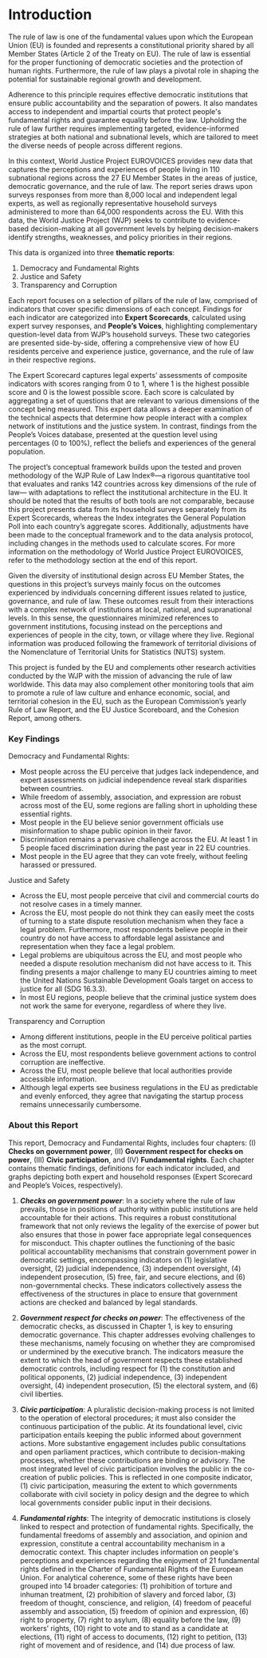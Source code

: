 # Introduction

The rule of law is one of the fundamental values upon which the European Union (EU) is founded and represents a constitutional priority shared by all Member States (Article 2 of the Treaty on EU). The rule of law is essential for the proper functioning of democratic societies and the protection of human rights. Furthermore, the rule of law plays a pivotal role in shaping the potential for sustainable regional growth and development.

Adherence to this principle requires effective democratic institutions that ensure public accountability and the separation of powers. It also mandates access to independent and impartial courts that protect people's fundamental rights and guarantee equality before the law. Upholding the rule of law further requires implementing targeted, evidence-informed strategies at both national and subnational levels, which are tailored to meet the diverse needs of people across different regions.

In this context, World Justice Project EUROVOICES provides new data that captures the perceptions and experiences of people living in 110 subnational regions across the 27 EU Member States in the areas of justice, democratic governance, and the rule of law. The report series draws upon surveys responses from more than 8,000 local and independent legal experts, as well as regionally representative household surveys administered to more than 64,000 respondents across the EU. With this data, the World Justice Project (WJP) seeks to contribute to evidence-based decision-making at all government levels by helping decision-makers identify strengths, weaknesses, and policy priorities in their regions.

This data is organized into three **thematic reports**: 

1. Democracy and Fundamental Rights
2. Justice and Safety
3. Transparency and Corruption
  
Each report focuses on a selection of pillars of the rule of law, comprised of indicators that cover specific dimensions of each concept. Findings for each indicator are categorized into **Expert Scorecards**, calculated using expert survey responses, and **People’s Voices**, highlighting complementary question-level data from WJP’s household surveys. These two categories are presented side-by-side, offering a comprehensive view of how EU residents perceive and experience justice, governance, and the rule of law in their respective regions.  

The Expert Scorecard captures legal experts’ assessments of composite indicators with scores ranging from 0 to 1, where 1 is the highest possible score and 0 is the lowest possible score. Each score is calculated by aggregating a set of questions that are relevant to various dimensions of the concept being measured. This expert data allows a deeper examination of the technical aspects that determine how people interact with a complex network of institutions and the justice system. In contrast, findings from the People’s Voices database, presented at the question level using percentages (0 to 100%), reflect the beliefs and experiences of the general population.  
  
The project’s conceptual framework builds upon the tested and proven methodology of the WJP Rule of Law Index®—a rigorous quantitative tool that evaluates and ranks 142 countries across key dimensions of the rule of law— with adaptations to reflect the institutional architecture in the EU. It should be noted that the results of both tools are not comparable, because this project presents data from its household surveys separately from its Expert Scorecards, whereas the Index integrates the General Population Poll into each country’s aggregate scores. Additionally, adjustments have been made to the conceptual framework and to the data analysis protocol, including changes in the methods used to calculate scores. For more information on the methodology of World Justice Project EUROVOICES, refer to the methodology section at the end of this report. 

Given the diversity of institutional design across EU Member States, the questions in this project’s surveys mainly focus on the outcomes experienced by individuals concerning different issues related to justice, governance, and rule of law. These outcomes result from their interactions with a complex network of institutions at local, national, and supranational levels. In this sense, the questionnaires minimized references to government institutions, focusing instead on the perceptions and experiences of people in the city, town, or village where they live. Regional information was produced following the framework of territorial divisions of the Nomenclature of Territorial Units for Statistics (NUTS) system.

This project is funded by the EU and complements other research activities conducted by the WJP with the mission of advancing the rule of law worldwide. This data may also complement other monitoring tools that aim to promote a rule of law culture and enhance economic, social, and territorial cohesion in the EU, such as the European Commission’s yearly Rule of Law Report, and the EU Justice Scoreboard, and the Cohesion Report, among others.

### Key Findings

Democracy and Fundamental Rights:
- Most people across the EU perceive that judges lack independence, and expert assessments on judicial independence reveal stark disparities between countries.
- While freedom of assembly, association, and expression are robust across most of the EU, some regions are falling short in upholding these essential rights.
- Most people in the EU believe senior government officials use misinformation to shape public opinion in their favor.
- Discrimination remains a pervasive challenge across the EU. At least 1 in 5 people faced discrimination during the past year in 22 EU countries.
- Most people in the EU agree that they can vote freely, without feeling harassed or pressured.

Justice and Safety
- Across the EU, most people perceive that civil and commercial courts do not resolve cases in a timely manner.
- Across the EU, most people do not think they can easily meet the costs of turning to a state dispute resolution mechanism when they face a legal problem. Furthermore, most respondents believe people in their country do not have access to affordable legal assistance and representation when they face a legal problem.
- Legal problems are ubiquitous across the EU, and most people who needed a dispute resolution mechanism did not have access to it. This finding presents a major challenge to many EU countries aiming to meet the United Nations Sustainable Development Goals target on access to justice for all (SDG 16.3.3).
- In most EU regions, people believe that the criminal justice system does not work the same for everyone, regardless of where they live.

Transparency and Corruption
- Among different institutions, people in the EU perceive political parties as the most corrupt.
- Across the EU, most respondents believe government actions to control corruption are ineffective.
- Across the EU, most people believe that local authorities provide accessible information.
- Although legal experts see business regulations in the EU as predictable and evenly enforced, they agree that navigating the startup process remains unnecessarily cumbersome.

### About this Report

This report, Democracy and Fundamental Rights, includes four chapters: (I) **Checks on government power**, (II) **Government respect for checks on power**, (III) **Civic participation**, and (IV) **Fundamental rights**. Each chapter contains thematic findings, definitions for each indicator included, and graphs depicting both expert and household responses (Expert Scorecard and People’s Voices, respectively).

1. **_Checks on government power_**: In a society where the rule of law prevails, those in positions of authority within public institutions are held accountable for their actions. This requires a robust constitutional framework that not only reviews the legality of the exercise of power but also ensures that those in power face appropriate legal consequences for misconduct. This chapter outlines the functioning of the basic political accountability mechanisms that constrain government power in democratic settings, encompassing indicators on (1) legislative oversight, (2) judicial independence, (3) independent oversight, (4) independent prosecution, (5) free, fair, and secure elections, and (6) non-governmental checks. These indicators collectively assess the effectiveness of the structures in place to ensure that government actions are checked and balanced by legal standards.

2. **_Government respect for checks on power_**: The effectiveness of the democratic checks, as discussed in Chapter 1, is key to ensuring democratic governance. This chapter addresses evolving challenges to these mechanisms, namely focusing on whether they are compromised or undermined by the executive branch. The indicators measure the extent to which the head of government respects these established democratic controls, including respect for (1) the constitution and political opponents, (2) judicial independence, (3) independent oversight, (4) independent prosecution, (5) the electoral system, and (6) civil liberties.

3. **_Civic participation_**: A pluralistic decision-making process is not limited to the operation of electoral procedures; it must also consider the continuous participation of the public. At its foundational level, civic participation entails keeping the public informed about government actions. More substantive engagement includes public consultations and open parliament practices, which contribute to decision-making processes, whether these contributions are binding or advisory. The most integrated level of civic participation involves the public in the co-creation of public policies. This is reflected in one composite indicator, (1) civic participation, measuring the extent to which governments collaborate with civil society in policy design and the degree to which local governments consider public input in their decisions. 

4. **_Fundamental rights_**: The integrity of democratic institutions is closely linked to respect and protection of fundamental rights. Specifically, the fundamental freedoms of assembly and association, and opinion and expression, constitute a central accountability mechanism in a democratic context. This chapter includes information on people's perceptions and experiences regarding the enjoyment of 21 fundamental rights defined in the Charter of Fundamental Rights of the European Union. For analytical coherence, some of these rights have been grouped into 14 broader categories: (1) prohibition of torture and inhuman treatment, (2) prohibition of slavery and forced labor, (3) freedom of thought, conscience, and religion, (4) freedom of peaceful assembly and association, (5) freedom of opinion and expression, (6) right to property, (7) right to asylum, (8) equality before the law, (9) workers’ rights, (10) right to vote and to stand as a candidate at elections, (11) right of access to documents, (12) right to petition, (13) right of movement and of residence, and (14) due process of law.
